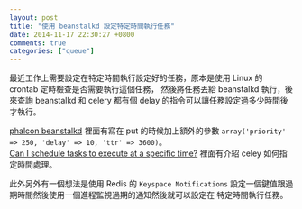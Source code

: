 ```yaml
---
layout: post
title: "使用 beanstalkd 設定特定時間執行任務"
date: 2014-11-17 22:30:27 +0800
comments: true
categories: ["queue"]
---
```


<!-- more -->


最近工作上需要設定在特定時間執行設定好的任務，原本是使用 Linux 的 crontab 定時檢查是否需要執行這個任務，
然後將任務丟給 beanstalkd 執行，後來查詢 beanstalkd 和 celery 都有個 delay 的指令可以讓任務設定過多少時間後才執行。

[phalcon beanstalkd] 裡面有寫在 put 的時候加上額外的參數 `array('priority' => 250, 'delay' => 10, 'ttr' => 3600)`。  
[Can I schedule tasks to execute at a specific time?] 裡面有介紹 celey 如何指定時間處理。

此外另外有一個想法是使用 Redis 的 `Keyspace Notifications`  設定一個鍵值跟過期時間然後使用一個進程監視過期的通知然後就可以設定在
特定時間執行任務。


[Can I schedule tasks to execute at a specific time?]:http://celery.readthedocs.org/en/latest/faq.html#module-celery.task.base
[phalcon beanstalkd]:http://docs.phalconphp.com/en/latest/reference/queue.html